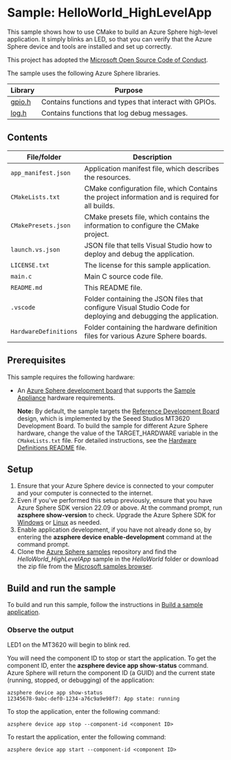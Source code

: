 # Sample: HelloWorld_HighLevelApp

This sample shows how to use CMake to build an Azure Sphere high-level application. It simply blinks an LED, so that you can verify that the Azure Sphere device and tools are installed and set up correctly.

This project has adopted the [Microsoft Open Source Code of Conduct](https://opensource.microsoft.com/codeofconduct/).

The sample uses the following Azure Sphere libraries.

| Library | Purpose |
|---------|---------|
| [gpio.h](https://learn.microsoft.com/azure-sphere/reference/applibs-reference/applibs-gpio/gpio-overview) |Contains functions and types that interact with GPIOs.  |
| [log.h](https://learn.microsoft.com/azure-sphere/reference/applibs-reference/applibs-log/log-overview) | Contains functions that log debug messages. |

## Contents

| File/folder         | Description |
|---------------------|-------------|
| `app_manifest.json`   | Application manifest file, which describes the resources. |
| `CMakeLists.txt`      | CMake configuration file, which Contains the project information and is required for all builds. |
| `CMakePresets.json`   | CMake presets file, which contains the information to configure the CMake project. |
| `launch.vs.json`      | JSON file that tells Visual Studio how to deploy and debug the application. |
| `LICENSE.txt`         | The license for this sample application. |
| `main.c`              | Main C source code file. |
| `README.md`           | This README file. |
| `.vscode`             | Folder containing the JSON files that configure Visual Studio Code for deploying and debugging the application. |
| `HardwareDefinitions` | Folder containing the hardware definition files for various Azure Sphere boards. |

## Prerequisites

This sample requires the following hardware:

- An [Azure Sphere development board](https://aka.ms/azurespheredevkits) that supports the [Sample Appliance](../../../HardwareDefinitions) hardware requirements.

   **Note:** By default, the sample targets the [Reference Development Board](https://learn.microsoft.com/azure-sphere/hardware/mt3620-reference-board-design) design, which is implemented by the Seeed Studios MT3620 Development Board. To build the sample for different Azure Sphere hardware, change the value of the TARGET_HARDWARE variable in the `CMakeLists.txt` file. For detailed instructions, see the [Hardware Definitions README](../../../HardwareDefinitions/README.md) file.

## Setup

1. Ensure that your Azure Sphere device is connected to your computer and your computer is connected to the internet.
1. Even if you've performed this setup previously, ensure that you have Azure Sphere SDK version 22.09 or above. At the command prompt, run **azsphere show-version** to check. Upgrade the Azure Sphere SDK for [Windows](https://learn.microsoft.com/azure-sphere/install/install-sdk) or [Linux](https://learn.microsoft.com/azure-sphere/install/install-sdk-linux) as needed.
1. Enable application development, if you have not already done so, by entering the **azsphere device enable-development** command at the command prompt.
1. Clone the [Azure Sphere samples](https://github.com/Azure/azure-sphere-samples) repository and find the *HelloWorld_HighLevelApp* sample in the *HelloWorld* folder or download the zip file from the [Microsoft samples browser](https://learn.microsoft.com/samples/azure/azure-sphere-samples/helloworld/).

## Build and run the sample

To build and run this sample, follow the instructions in [Build a sample application](../../../BUILD_INSTRUCTIONS.md).

### Observe the output

LED1 on the MT3620 will begin to blink red.

You will need the component ID to stop or start the application. To get the component ID, enter the **azsphere device app show-status** command. Azure Sphere will return the component ID (a GUID) and the current state (running, stopped, or debugging) of the application:

```
azsphere device app show-status
12345678-9abc-def0-1234-a76c9a9e98f7: App state: running
```

To stop the application, enter the following command:

```
azsphere device app stop --component-id <component ID>
```

To restart the application, enter the following command:

```
azsphere device app start --component-id <component ID>
```
